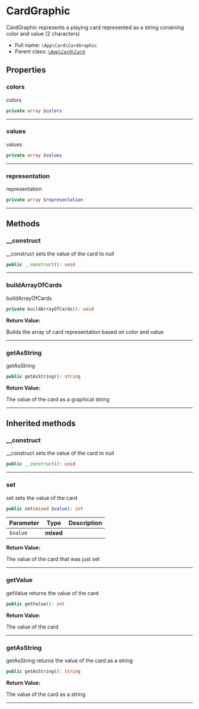
# CardGraphic

CardGraphic represents a playing card represented as a string conaining color and value (2 characters)



* Full name: `\App\Card\CardGraphic` 
* Parent class: [`\App\Card\Card`](#content-\app\card\card)



## Properties


### colors

colors

```php
private array $colors
```






***

### values

values

```php
private array $values
```






***

### representation

representation

```php
private array $representation
```






***

## Methods


### __construct

__construct sets the value of the card to null

```php
public __construct(): void
```












***

### buildArrayOfCards

buildArrayOfCards

```php
private buildArrayOfCards(): void
```









**Return Value:**

Builds the array of card representation based on color and value




***

### getAsString

getAsString

```php
public getAsString(): string
```









**Return Value:**

The value of the card as a graphical string




***


## Inherited methods


### __construct

__construct sets the value of the card to null

```php
public __construct(): void
```












***

### set

set sets the value of the card

```php
public set(mixed $value): int
```








| Parameter | Type | Description |
|-----------|------|-------------|
| `$value` | **mixed** |  |


**Return Value:**

The value of the card that was just set




***

### getValue

getValue returns the value of the card

```php
public getValue(): int
```









**Return Value:**

The value of the card




***

### getAsString

getAsString returns the value of the card as a string

```php
public getAsString(): string
```









**Return Value:**

The value of the card as a string




***


